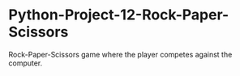 # Python-Project-12-Rock-Paper-Scissors
Rock-Paper-Scissors game where the player competes against the computer.
